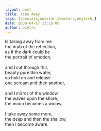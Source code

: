```yaml
---
layout: post
title: Take Away
tags: [speciale,onestar,twostars,english,]
date: 2009-04-17 13:16:00
author: pietro
---
```

Is taking away from me<br/>the drab of the reflection,<br/>as if the dark could be<br/>the portrait of emotion,<br/><br/>and I cut through this<br/>beauty pure thin water,<br/>so hold on and release<br/>one scream and then another,<br/><br/>and I mirror of the window<br/>the waves upon the shore,<br/>the moon becomes a widow,<br/><br/>I take away some more,<br/>the deep and then the shallow,<br/>then I become aware.
